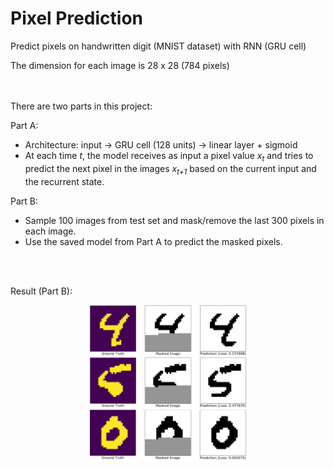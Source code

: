 # Pixel Prediction

Predict pixels on handwritten digit (MNIST dataset) with RNN (GRU cell)

The dimension for each image is 28 x 28 (784 pixels)

<br><br/>
There are two parts in this project:

<dl>
  <dt> Part A:</dt>
  <ul>
  <li>Architecture: input &rarr; GRU cell (128 units) &rarr; linear layer + sigmoid</li>
  <li>At each time <i>t</i>, the model receives as input a pixel value <i>x<sub>t</sub></i> and tries to predict the next pixel in the images <i>x<sub>t+1</sub></i> based on the current input and the recurrent state.</li>
  </ul>
  
  <dt> Part B:</dt>
  <ul>
  <li>Sample 100 images from test set and mask/remove the last 300 pixels in each image.</li>
  <li>Use the saved model from Part A to predict the masked pixels.</li>
  </ul>
</dl>

<br><br/>
<dl>
<dt>Result (Part B):</dt>
</dl>
<p align="center"> 
<img src="https://github.com/ykteh93/Pixel_Prediction/blob/master/Part%20B/image/For_README.png" style="width: 50%; height: 50%"/>
</p>
